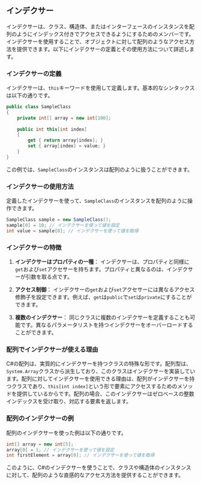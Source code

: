 ## インデクサー

インデクサーは、クラス、構造体、またはインターフェースのインスタンスを配列のようにインデックス付きでアクセスできるようにするためのメンバーです。インデクサーを使用することで、オブジェクトに対して配列のようなアクセス方法を提供できます。以下にインデクサーの定義とその使用方法について詳述します。

### インデクサーの定義

インデクサーは、`this`キーワードを使用して定義します。基本的なシンタックスは以下の通りです。

```csharp
public class SampleClass
{
    private int[] array = new int[100];
    
    public int this[int index]
    {
        get { return array[index]; }
        set { array[index] = value; }
    }
}
```

この例では、`SampleClass`のインスタンスは配列のように扱うことができます。

### インデクサーの使用方法

定義したインデクサーを使って、`SampleClass`のインスタンスを配列のように操作できます。

```csharp
SampleClass sample = new SampleClass();
sample[0] = 10; // インデクサーを使って値を設定
int value = sample[0]; // インデクサーを使って値を取得
```

### インデクサーの特徴

1. **インデクサーはプロパティの一種**：
   インデクサーは、プロパティと同様に`get`および`set`アクセサーを持ちます。プロパティと異なるのは、インデクサーが引数を取る点です。

2. **アクセス制御**：
   インデクサーの`get`および`set`アクセサーには異なるアクセス修飾子を設定できます。例えば、`get`は`public`で`set`は`private`にすることができます。

3. **複数のインデクサー**：
   同じクラスに複数のインデクサーを定義することも可能です。異なるパラメータリストを持つインデクサーをオーバーロードすることができます。

### 配列でインデクサーが使える理由

C#の配列は、実質的にインデクサーを持つクラスの特殊な形です。配列型は、`System.Array`クラスから派生しており、このクラスはインデクサーを実装しています。配列に対してインデクサーを使用できる理由は、配列がインデクサーを持つクラスであり、`this[int index]`という形で要素にアクセスするためのメソッドを提供しているからです。配列の場合、このインデクサーはゼロベースの整数インデックスを受け取り、対応する要素を返します。

### 配列のインデクサーの例

配列のインデクサーを使った例は以下の通りです。

```csharp
int[] array = new int[5];
array[0] = 1; // インデクサーを使って値を設定
int firstElement = array[0]; // インデクサーを使って値を取得
```

このように、C#のインデクサーを使うことで、クラスや構造体のインスタンスに対して、配列のような直感的なアクセス方法を提供することができます。